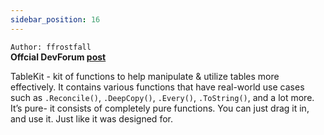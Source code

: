 ```yaml
---
sidebar_position: 16
---
```


`Author: ffrostfall`\
**Offcial DevForum [post](https://devforum.roblox.com/t/tablekit-a-fully-typed-optimized-for-luau-kit-for-table-manipulation-utility-v011/2053795)**

TableKit - kit of functions to help manipulate & utilize tables more effectively. It contains various functions that have real-world use cases such as `.Reconcile()`, `.DeepCopy()`, `.Every()`, `.ToString()`, and a lot more. It’s pure- it consists of completely pure functions. You can just drag it in, and use it. Just like it was designed for.